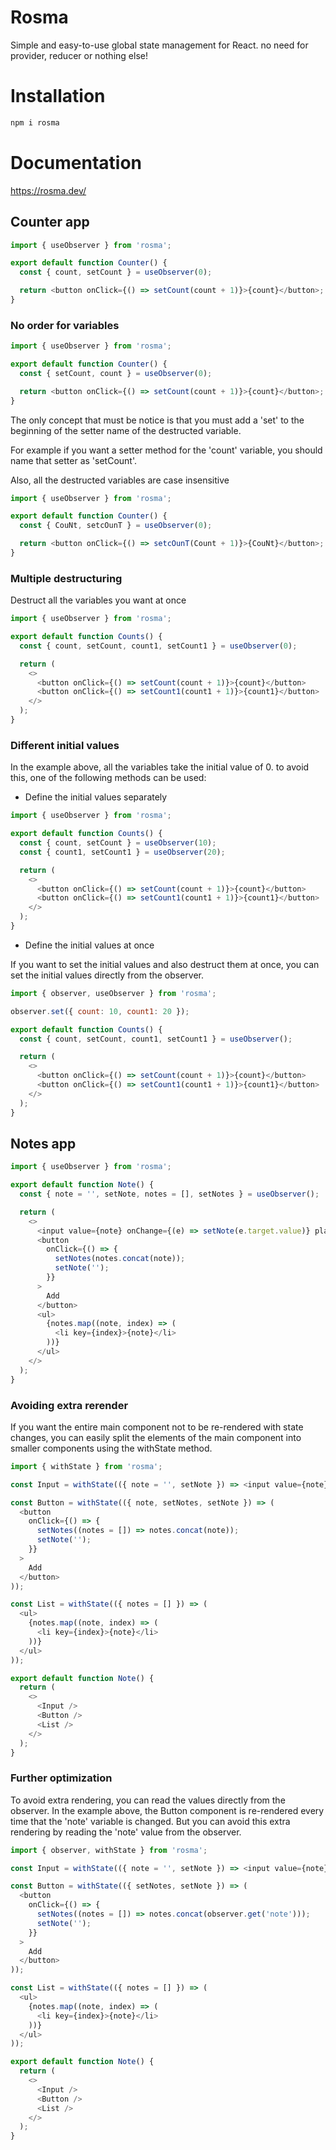 # Rosma

Simple and easy-to-use global state management for React. no need for provider, reducer or nothing else!

# Installation

```bash
npm i rosma
```

# Documentation

https://rosma.dev/

## Counter app

```javascript
import { useObserver } from 'rosma';

export default function Counter() {
  const { count, setCount } = useObserver(0);

  return <button onClick={() => setCount(count + 1)}>{count}</button>;
}
```

### No order for variables

```javascript
import { useObserver } from 'rosma';

export default function Counter() {
  const { setCount, count } = useObserver(0);

  return <button onClick={() => setCount(count + 1)}>{count}</button>;
}
```

The only concept that must be notice is that you must add a 'set' to the beginning of the setter name of the destructed variable.

For example if you want a setter method for the 'count' variable, you should name that setter as 'setCount'.

Also, all the destructed variables are case insensitive

```javascript
import { useObserver } from 'rosma';

export default function Counter() {
  const { CouNt, setcOunT } = useObserver(0);

  return <button onClick={() => setcOunT(Count + 1)}>{CouNt}</button>;
}
```

### Multiple destructuring

Destruct all the variables you want at once

```javascript
import { useObserver } from 'rosma';

export default function Counts() {
  const { count, setCount, count1, setCount1 } = useObserver(0);

  return (
    <>
      <button onClick={() => setCount(count + 1)}>{count}</button>
      <button onClick={() => setCount1(count1 + 1)}>{count1}</button>
    </>
  );
}
```

### Different initial values

In the example above, all the variables take the initial value of 0. to avoid this, one of the following methods can be used:

- Define the initial values separately

```javascript
import { useObserver } from 'rosma';

export default function Counts() {
  const { count, setCount } = useObserver(10);
  const { count1, setCount1 } = useObserver(20);

  return (
    <>
      <button onClick={() => setCount(count + 1)}>{count}</button>
      <button onClick={() => setCount1(count1 + 1)}>{count1}</button>
    </>
  );
}
```

- Define the initial values at once

If you want to set the initial values and also destruct them at once, you can set the initial values directly from the observer.

```javascript
import { observer, useObserver } from 'rosma';

observer.set({ count: 10, count1: 20 });

export default function Counts() {
  const { count, setCount, count1, setCount1 } = useObserver();

  return (
    <>
      <button onClick={() => setCount(count + 1)}>{count}</button>
      <button onClick={() => setCount1(count1 + 1)}>{count1}</button>
    </>
  );
}
```

## Notes app

```javascript
import { useObserver } from 'rosma';

export default function Note() {
  const { note = '', setNote, notes = [], setNotes } = useObserver();

  return (
    <>
      <input value={note} onChange={(e) => setNote(e.target.value)} placeholder="write something" />
      <button
        onClick={() => {
          setNotes(notes.concat(note));
          setNote('');
        }}
      >
        Add
      </button>
      <ul>
        {notes.map((note, index) => (
          <li key={index}>{note}</li>
        ))}
      </ul>
    </>
  );
}
```

### Avoiding extra rerender

If you want the entire main component not to be re-rendered with state changes, you can easily split the elements of the main component into smaller components using the withState method.

```javascript
import { withState } from 'rosma';

const Input = withState(({ note = '', setNote }) => <input value={note} onChange={(e) => setNote(e.target.value)} placeholder="write something" />);

const Button = withState(({ note, setNotes, setNote }) => (
  <button
    onClick={() => {
      setNotes((notes = []) => notes.concat(note));
      setNote('');
    }}
  >
    Add
  </button>
));

const List = withState(({ notes = [] }) => (
  <ul>
    {notes.map((note, index) => (
      <li key={index}>{note}</li>
    ))}
  </ul>
));

export default function Note() {
  return (
    <>
      <Input />
      <Button />
      <List />
    </>
  );
}
```

### Further optimization

To avoid extra rendering, you can read the values directly from the observer. In the example above, the Button component is re-rendered every time that the 'note' variable is changed. But you can avoid this extra rendering by reading the 'note' value from the observer.

```javascript
import { observer, withState } from 'rosma';

const Input = withState(({ note = '', setNote }) => <input value={note} onChange={(e) => setNote(e.target.value)} placeholder="write something" />);

const Button = withState(({ setNotes, setNote }) => (
  <button
    onClick={() => {
      setNotes((notes = []) => notes.concat(observer.get('note')));
      setNote('');
    }}
  >
    Add
  </button>
));

const List = withState(({ notes = [] }) => (
  <ul>
    {notes.map((note, index) => (
      <li key={index}>{note}</li>
    ))}
  </ul>
));

export default function Note() {
  return (
    <>
      <Input />
      <Button />
      <List />
    </>
  );
}
```
